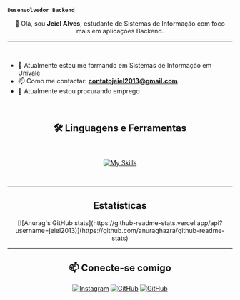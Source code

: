 **`Desenvolvedor Backend`**
<p align="center">
👋 Olá, sou <strong>Jeiel Alves</strong>, estudante de Sistemas de Informação com foco mais em aplicações Backend.
</p>
<hr>
<br>

- 🔭 Atualmente estou me formando em Sistemas de Informação em [Univale](https://univale.br)
- 📫 Como me contactar: **contatojeiel2013@gmail.com**.
- 🚀  Atualmente estou procurando emprego

<br>

<div align = "center">

<h2 align="center">🛠️ Linguagens e Ferramentas</h2>
<br>

<!--[![My Skills](https://skillicons.dev/icons?i=javascript,typescript,react,python,nodejs,cs,java,windows,vscode,figma)](https://skillicons.dev)-->
[![My Skills](https://skillicons.dev/icons?i=html,css,javascript,typescript,nodejs,mysql,vscode,prisma,nestjs,git,github,linux)](https://skillicons.dev)

<br>
<hr>
<h2 align="center">Estatísticas</h2>
[![Anurag's GitHub stats](https://github-readme-stats.vercel.app/api?username=jeiel2013)](https://github.com/anuraghazra/github-readme-stats)
<hr>

<div align = "center">

    
<h2 align="center">📫 Conecte-se comigo</h2>

[![Instagram](https://img.shields.io/badge/Instagram-E4405F?style=for-the-badge&logo=instagram&logoColor=white)](https://www.instagram.com/jeiel2013/)
[![GitHub](https://img.shields.io/badge/GitHub-100000?style=for-the-badge&logo=github&logoColor=white)](https://github.com/jeiel2013?tab=overview&from=2023-03-01&to=2023-03-07)
[![GitHub](https://img.shields.io/badge/LinkedIn-0077B5?style=for-the-badge&logo=linkedin&logoColor=white)](https://www.linkedin.com/in/jeiel2013/)

</div>
